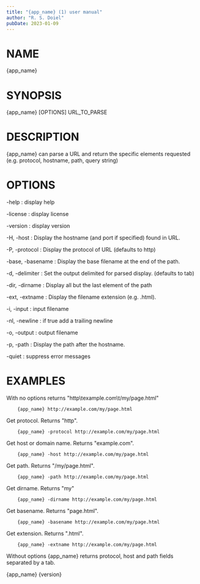 ```yaml
---
title: "{app_name} (1) user manual"
author: "R. S. Doiel"
pubDate: 2023-01-09
---
```


# NAME

{app_name}

# SYNOPSIS

{app_name} [OPTIONS] URL_TO_PARSE

# DESCRIPTION

{app_name} can parse a URL and return the specific elements
requested (e.g. protocol, hostname, path, query string)

# OPTIONS

-help
: display help

-license
: display license

-version
: display version

-H, -host
: Display the hostname (and port if specified) found in URL.

-P, -protocol
: Display the protocol of URL (defaults to http)

-base, -basename
: Display the base filename at the end of the path.

-d, -delimiter
: Set the output delimited for parsed display. (defaults to tab)

-dir, -dirname
: Display all but the last element of the path

-ext, -extname
: Display the filename extension (e.g. .html).

-i, -input
: input filename

-nl, -newline
: if true add a trailing newline

-o, -output
: output filename

-p, -path
: Display the path after the hostname.

-quiet
: suppress error messages


# EXAMPLES

With no options returns "http\texample.com\t/my/page.html"

~~~
    {app_name} http://example.com/my/page.html
~~~

Get protocol. Returns "http".

~~~
    {app_name} -protocol http://example.com/my/page.html
~~~

Get host or domain name.  Returns "example.com".

~~~
    {app_name} -host http://example.com/my/page.html
~~~

Get path. Returns "/my/page.html".

~~~
    {app_name} -path http://example.com/my/page.html
~~~

Get dirname. Returns "my"

~~~
    {app_name} -dirname http://example.com/my/page.html
~~~

Get basename. Returns "page.html".

~~~
    {app_name} -basename http://example.com/my/page.html
~~~

Get extension. Returns ".html".

~~~
    {app_name} -extname http://example.com/my/page.html
~~~

Without options {app_name} returns protocol, host and path
fields separated by a tab.

{app_name} {version}
